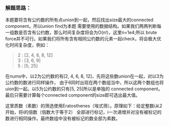 ### 解题思路：
本题要将含有公约数的所有点union到一起，然后找出size最大的connected component。所以union find为本题
需要使用的数据结构。如果我们两两判断每一组数是否含有公约数，那么时间复杂度将会为O(n!)，这里n=1e4;所以
brute force并不可行。如果我们将所有含有相同公约数的元素一起check，将会极大优化时间复杂度，例如：
> 2 : [2, 4, 6, 8, 12]  
> 3 : [3, 6, 9]  
> 5 : [5, 25]

在nums中，以2为公约数的有[2, 4, 6, 8, 12]，先将这些数union在一起，对以3为公约数的数进行同样操作，
由于6同时出现在两个数组当中，所以这两个数组也将uion到一起。以5为公约数的只有[5, 25]所以是单独的
connected component。最后只需要计算每个connected component的size即可选出最大值。

这里质数（素数）的筛选使用Eratosthenes（埃式筛）。原理如下：给定整数i从2开始，将i的倍数（倍数大于等于2）
全部进行标记，i一次递增并对没有被标记的数进行相同操作。最终数组中没有被标记的数全部为素数。